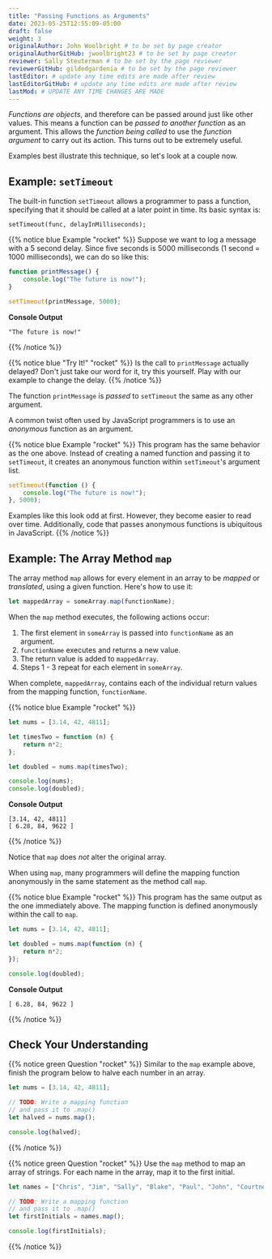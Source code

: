 ```yaml
---
title: "Passing Functions as Arguments"
date: 2023-05-25T12:55:09-05:00
draft: false
weight: 3
originalAuthor: John Woolbright # to be set by page creator
originalAuthorGitHub: jwoolbright23 # to be set by page creator
reviewer: Sally Steuterman # to be set by the page reviewer
reviewerGitHub: gildedgardenia # to be set by the page reviewer
lastEditor: # update any time edits are made after review
lastEditorGitHub: # update any time edits are made after review
lastMod: # UPDATE ANY TIME CHANGES ARE MADE
---
```


*Functions are objects*, and therefore can be passed around just like other values. This means a function can be *passed to another function* as an argument. This allows the *function being called* to use the *function argument* to carry out its action. This turns out to be extremely useful. 

Examples best illustrate this technique, so let's look at a couple now.

## Example: `setTimeout`

The built-in function `setTimeout` allows a programmer to pass a function, specifying that it should be called at a later point in time. Its basic syntax is:

```console
setTimeout(func, delayInMilliseconds);
```

{{% notice blue Example "rocket" %}}
Suppose we want to log a message with a 5 second delay. Since five seconds is 5000 milliseconds (1 second = 1000 milliseconds), we can do so like this:

```javascript
function printMessage() {
    console.log("The future is now!");
}

setTimeout(printMessage, 5000);
```

**Console Output**

```console
"The future is now!"
```
{{% /notice %}}

{{% notice blue "Try It!" "rocket" %}}
Is the call to `printMessage` actually delayed? Don't just take our word for it, try this yourself. Play with our example to change the delay.
{{% /notice %}}

The function `printMessage` is *passed* to `setTimeout` the same as any other argument. 

A common twist often used by JavaScript programmers is to use an *anonymous* function as an argument.

{{% notice blue Example "rocket" %}}
This program has the same behavior as the one above. Instead of creating a named function and passing it to `setTimeout`, it creates an anonymous function within `setTimeout`'s argument list.

```javascript
setTimeout(function () {
    console.log("The future is now!");
}, 5000);
```

Examples like this look odd at first. However, they become easier to read over time. Additionally, code that passes anonymous functions is ubiquitous in JavaScript. 
{{% /notice %}}

## Example: The Array Method `map`

The array method `map` allows for every element in an array to be *mapped*
or *translated*, using a given function. Here's how to use it:

```javascript
let mappedArray = someArray.map(functionName);
```

When the `map` method executes, the following actions occur:

1. The first element in `someArray` is passed into `functionName` as an argument.
1. `functionName` executes and returns a new value.
1. The return value is added to `mappedArray`.
1. Steps 1 - 3 repeat for each element in `someArray`.

When complete, `mappedArray`, contains each of the individual return values
from the mapping function, `functionName`.

{{% notice blue Example "rocket" %}}
```javascript
let nums = [3.14, 42, 4811];

let timesTwo = function (n) {
    return n*2;
};

let doubled = nums.map(timesTwo);

console.log(nums);
console.log(doubled);
```

**Console Output**

```console
[3.14, 42, 4811]
[ 6.28, 84, 9622 ]
```
{{% /notice %}}

Notice that `map` does *not* alter the original array.

When using `map`, many programmers will define the mapping function anonymously in the same statement as the method call `map`.

{{% notice blue Example "rocket" %}}
This program has the same output as the one immediately above. The mapping function is defined anonymously within the call to `map`.

```javascript
let nums = [3.14, 42, 4811];

let doubled = nums.map(function (n) {
    return n*2;
});

console.log(doubled);
```

**Console Output**

```console
[ 6.28, 84, 9622 ]
```
{{% /notice %}}

## Check Your Understanding

{{% notice green Question "rocket" %}}
Similar to the `map` example above, finish the program below to halve each number in an array.

```javascript
let nums = [3.14, 42, 4811];

// TODO: Write a mapping function
// and pass it to .map()
let halved = nums.map();

console.log(halved);
```
{{% /notice %}}

{{% notice green Question "rocket" %}}
Use the ``map`` method to map an array of strings. For each name in the array, map it to the first initial.

```javascript
let names = ["Chris", "Jim", "Sally", "Blake", "Paul", "John", "Courtney", "Carly"];

// TODO: Write a mapping function
// and pass it to .map()
let firstInitials = names.map();

console.log(firstInitials);
```
{{% /notice %}}